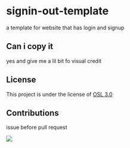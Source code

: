 # signin-out-template
a template for website that has login and signup

## Can i copy it
yes and give me a lil bit fo visual credit

## License
This project is under the license of [OSL 3.0](LICENSE)

## Contributions
issue before pull request

<img src="https://img.shields.io/badge/Made%20with-%F0%9F%92%99-red"/>

